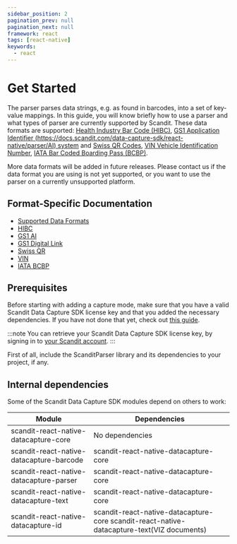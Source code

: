 ```yaml
---
sidebar_position: 2
pagination_prev: null
pagination_next: null
framework: react
tags: [react-native]
keywords:
  - react
---
```


# Get Started

The parser parses data strings, e.g. as found in barcodes, into a set of key-value mappings. In this guide, you will know briefly how to use a parser and what types of parser are currently supported by Scandit. These data formats are supported: [Health Industry Bar Code (HIBC)](https://docs.scandit.com/data-capture-sdk/react-native/parser/hibc.html), [GS1 Application Identifier (https://docs.scandit.com/data-capture-sdk/react-native/parser/AI) system](https://docs.scandit.com/data-capture-sdk/react-native/parser/gs1ai.html) and [Swiss QR Codes](https://docs.scandit.com/data-capture-sdk/react-native/parser/swissqr.html), [VIN Vehicle Identification Number](https://docs.scandit.com/data-capture-sdk/react-native/parser/vin.html), [IATA Bar Coded Boarding Pass (BCBP)](https://docs.scandit.com/data-capture-sdk/react-native/parser/iata-bcbp.html).

More data formats will be added in future releases. Please contact us if the data format you are using is not yet supported, or you want to use the parser on a currently unsupported platform.

## Format-Specific Documentation

- [Supported Data Formats](https://docs.scandit.com/data-capture-sdk/react-native/parser/formats.html)
- [HIBC](https://docs.scandit.com/data-capture-sdk/react-native/parser/hibc.html)
- [GS1 AI](https://docs.scandit.com/data-capture-sdk/react-native/parser/gs1ai.html)
- [GS1 Digital Link](https://docs.scandit.com/data-capture-sdk/react-native/parser/gs1-digital-link.html)
- [Swiss QR](https://docs.scandit.com/data-capture-sdk/react-native/parser/swissqr.html)
- [VIN](https://docs.scandit.com/data-capture-sdk/react-native/parser/vin.html)
- [IATA BCBP](https://docs.scandit.com/data-capture-sdk/react-native/parser/iata-bcbp.html)

## Prerequisites

Before starting with adding a capture mode, make sure that you have a valid Scandit Data Capture SDK license key and that you added the necessary dependencies. If you have not done that yet, check out [this guide](../add-sdk.md).

:::note
You can retrieve your Scandit Data Capture SDK license key, by signing in to [your Scandit account](https://ssl.scandit.com/dashboard/sign-in).
:::

First of all, include the ScanditParser library and its dependencies to your project, if any.

## Internal dependencies

Some of the Scandit Data Capture SDK modules depend on others to work:

| Module                                   | Dependencies                                                                               |
| ---------------------------------------- | ------------------------------------------------------------------------------------------ |
| scandit-react-native-datacapture-core    | No dependencies                                                                            |
| scandit-react-native-datacapture-barcode | scandit-react-native-datacapture-core                                                      |
| scandit-react-native-datacapture-parser  | scandit-react-native-datacapture-core                                                      |
| scandit-react-native-datacapture-text    | scandit-react-native-datacapture-core                                                      |
| scandit-react-native-datacapture-id      | scandit-react-native-datacapture-core scandit-react-native-datacapture-text(VIZ documents) |
